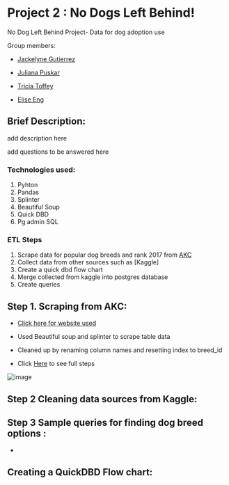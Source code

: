 # Project 2 : No Dogs Left Behind!
 No Dog Left Behind Project- Data for dog adoption use
 
 Group members:
 - [Jackelyne Gutierrez](https://github.com/Jackelyneg)
		
- [Juliana Puskar](https://github.com/Anikraze)
		
- [Tricia Toffey](https://github.com/ttoffey)

- [Elise Eng](https://github.com/)

## Brief Description:

add description here

add questions to be answered here



### Technologies used:
1. Pyhton
2. Pandas
3. Splinter
4. Beautiful Soup
5. Quick DBD
6. Pg admin SQL


### ETL Steps 
1. Scrape data for popular dog breeds and rank 2017 from [AKC](https://www.akc.org/most-popular-breeds/2017-full-list/)
2. Collect data from other sources such as [Kaggle]
3. Create a quick dbd flow chart 
4. Merge collected from kaggle into postgres database
5. Create queries




## Step 1. Scraping from AKC:
- [Click here for website used](https://www.akc.org/most-popular-breeds/2017-full-list/)
- Used Beautiful soup and splinter to scrape table data 
- Cleaned up by renaming column names and resetting index to breed_id

- Click [Here](https://github.com/anikraze/no_dog_etl/blob/main/dog_breed_etl.ipynb) to see full steps


![image](https://user-images.githubusercontent.com/81592631/123521815-0ce20480-d687-11eb-8fbb-5ac5e058ba9c.png)

## Step 2 Cleaning data sources from Kaggle:



## Step 3 Sample queries for finding dog breed options :
-

## Creating a QuickDBD Flow chart:







